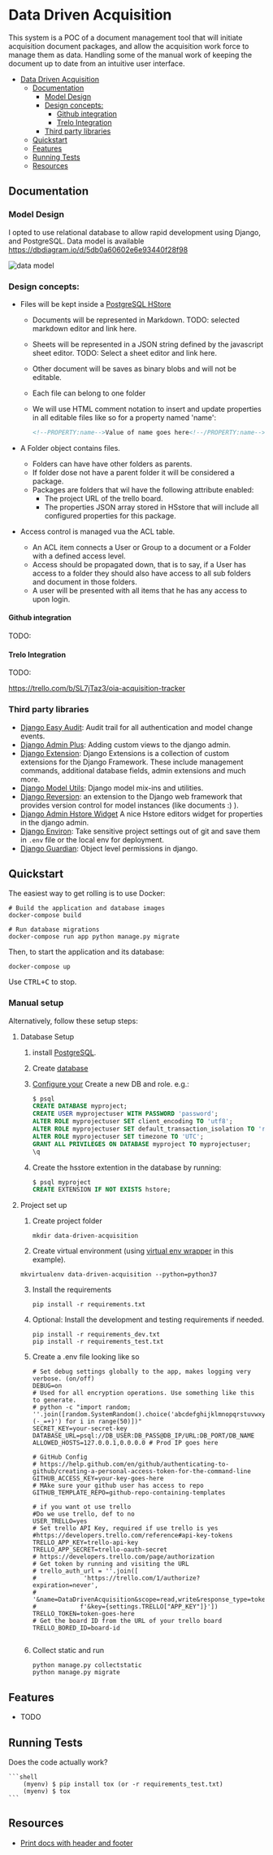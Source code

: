 # Data Driven Acquisition

This system is a POC of a document management tool that will initiate acquisition document packages, and allow the acquisition work force to manage them as data. Handling some of the manual work of keeping the document up to date from an intuitive user interface.

- [Data Driven Acquisition](#data-driven-acquisition)
  - [Documentation](#documentation)
    - [Model Design](#model-design)
    - [Design concepts:](#design-concepts)
      - [Github integration](#github-integration)
      - [Trelo Integration](#trelo-integration)
    - [Third party libraries](#third-party-libraries)
  - [Quickstart](#quickstart)
  - [Features](#features)
  - [Running Tests](#running-tests)
  - [Resources](#resources)


## Documentation

### Model Design

I opted to use relational database to allow rapid development using Django, and PostgreSQL.  Data model is available https://dbdiagram.io/d/5db0a60602e6e93440f28f98

![data model](https://github.com/adam-grandt-tts/data-driven-acquisition/blob/master/docs/images/data_model.png)

### Design concepts:

- Files will be kept inside a [PostgreSQL HStore](https://www.postgresql.org/docs/9.0/hstore.html)
  - Documents will be represented in Markdown. TODO: selected markdown editor and link here.
  - Sheets will be represented in a JSON string defined by the javascript sheet editor. TODO: Select a sheet editor and link here.
  - Other document will be saves as binary blobs and will not be editable.
  - Each file can belong to one folder
  - We will use HTML comment notation to insert and update properties in all editable files like so for a property named 'name':

    ```html
    <!--PROPERTY:name-->Value of name goes here<!--/PROPERTY:name-->
    ```

- A Folder object contains files.
  - Folders can have have other folders as parents.
  - If folder dose not have a parent folder it will be considered a package.
  - Packages are folders that wil have the following attribute enabled:
    - The project URL of the trello board.
    - The properties JSON array stored in HSstore that will include all configured properties for this package.
- Access control is managed vua the ACL table.
  - An ACL item connects a User or Group to a document or a Folder with a defined access level.
  - Access should be propagated down, that is to say, if a User has access to a folder they should also have access to all sub folders and document in those folders.
  - A user will be presented with all items that he has any access to upon login.

#### Github integration 

TODO:

#### Trelo Integration 

TODO: 

https://trello.com/b/SL7jTaz3/oia-acquisition-tracker

### Third party libraries

- [Django Easy Audit](https://github.com/soynatan/django-easy-audit): Audit trail for all authentication and model change events.
- [Django Admin Plus](https://github.com/jsocol/django-adminplus): Adding custom views to the django admin.
- [Django Extension](https://django-extensions.readthedocs.io/en/latest/): Django Extensions is a collection of custom extensions for the Django Framework. These include management commands, additional database fields, admin extensions and much more.
- [Django Model Utils](https://django-model-utils.readthedocs.io/en/latest/): Django model mix-ins and utilities.
- [Django Reversion](https://django-reversion.readthedocs.io/en/stable/): an extension to the Django web framework that provides version control for model instances (like documents :) ).
- [Django Admin Hstore Widget](https://github.com/PokaInc/django-admin-hstore-widget) A nice Hstore editors widget for properties in the django admin.
- [Django Environ](https://github.com/joke2k/django-environ): Take sensitive project settings out of git and save them in `.env` file or the local env for deployment.
- [Django Guardian](https://github.com/django-guardian/django-guardian): Object level permissions in django.

## Quickstart

The easiest way to get rolling is to use Docker:

```
# Build the application and database images
docker-compose build

# Run database migrations
docker-compose run app python manage.py migrate
```

Then, to start the application and its database:

```
docker-compose up
```

Use <kbd>CTRL+C</kbd> to stop.

### Manual setup

Alternatively, follow these setup steps:

1. Database Setup
   1. install [PostgreSQL](https://www.postgresql.org/docs/9.3/tutorial-install.html).
   2. Create [database](https://www.postgresql.org/docs/9.0/sql-createdatabase.html)
   3. [Configure your](https://www.digitalocean.com/community/tutorials/how-to-use-postgresql-with-your-django-application-on-ubuntu-14-04) Create a new DB and role. e.g.:

        ```sql
        $ psql
        CREATE DATABASE myproject;
        CREATE USER myprojectuser WITH PASSWORD 'password';
        ALTER ROLE myprojectuser SET client_encoding TO 'utf8';
        ALTER ROLE myprojectuser SET default_transaction_isolation TO 'read committed';
        ALTER ROLE myprojectuser SET timezone TO 'UTC';
        GRANT ALL PRIVILEGES ON DATABASE myproject TO myprojectuser;
        \q
        ```

    4. Create the hsstore extention in the database by running:

        ```sql
        $ psql myproject
        CREATE EXTENSION IF NOT EXISTS hstore;
        ```


2. Project set up
   1. Create project folder

        ```shell
        mkdir data-driven-acquisition
        ```

   2. Create virtual environment (using [virtual env wrapper](https://virtualenvwrapper.readthedocs.io/en/latest/install.html) in this example).

    ```shell
    mkvirtualenv data-driven-acquisition --python=python37
    ```

   3. Install the requirements

        ```shell
        pip install -r requirements.txt
        ```

   4. Optional: Install the development and testing requirements if needed.

        ```shell
        pip install -r requirements_dev.txt
        pip install -r requirements_test.txt
        ```

   5. Create a .env file looking like so
  
        ```shell
        # Set debug settings globally to the app, makes logging very verbose. (on/off)
        DEBUG=on
        # Used for all encryption operations. Use something like this to generate.
        # python -c "import random; ''.join([random.SystemRandom().choice('abcdefghijklmnopqrstuvwxyz0123456789!@#$%^&*(-_=+)') for i in range(50)])"
        SECRET_KEY=your-secret-key
        DATABASE_URL=psql://DB_USER:DB_PASS@DB_IP/URL:DB_PORT/DB_NAME
        ALLOWED_HOSTS=127.0.0.1,0.0.0.0 # Prod IP goes here
        
        # GitHub Config
        # https://help.github.com/en/github/authenticating-to-github/creating-a-personal-access-token-for-the-command-line
        GITHUB_ACCESS_KEY=your-key-goes-here
        # MAke sure your github user has access to repo 
        GITHUB_TEMPLATE_REPO=github-repo-containing-templates

        # if you want ot use trello 
        #Do we use trello, def to no
        USER_TRELLO=yes
        # Set trello API Key, required if use trello is yes
        #https://developers.trello.com/reference#api-key-tokens
        TRELLO_APP_KEY=trello-api-key
        TRELLO_APP_SECRET=trello-oauth-secret
        # https://developers.trello.com/page/authorization
        # Get token by running and visiting the URL
        # trello_auth_url = ''.join([
        #             'https://trello.com/1/authorize?expiration=never',
        #            '&name=DataDrivenAcquisition&scope=read,write&response_type=token',
        #            f'&key={settings.TRELLO["APP_KEY"]}'])
        TRELLO_TOKEN=token-goes-here
        # Get the board ID from the URL of your trello board
        TRELLO_BORED_ID=board-id
        

        ```

    1. Collect static and run

        ```shell
        python manage.py collectstatic
        python manage.py migrate
        ```

## Features

* TODO

## Running Tests

Does the code actually work?

    ```shell
        (myenv) $ pip install tox (or -r requirements_test.txt)
        (myenv) $ tox
    ```

## Resources 

- [Print docs with header and footer](https://medium.com/@Idan_Co/the-ultimate-print-html-template-with-header-footer-568f415f6d2a)